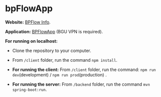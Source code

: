 # bpFlowApp
**Website:** [BPFlow Info](https://shirmarko3.wixsite.com/bpflow).

**Application:** [BPFlowApp](http://132.72.116.73:48400/) (BGU VPN is required).

**For running on localhost:**

- Clone the repository to your computer.
- From `/client` folder, run the command `npm install`. 
    
- **For running the client:** From `/client` folder, run the command: `npm run dev`(development) / `npm run prod`(production) .
- **For running the server:** From `/backend` folder, run the command `mvn spring-boot:run`.
    
